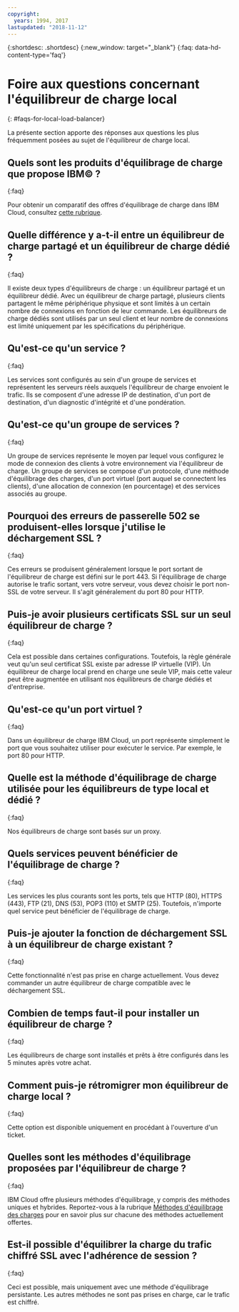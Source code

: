 ```yaml
---
copyright:
  years: 1994, 2017
lastupdated: "2018-11-12"
---
```


{:shortdesc: .shortdesc}
{:new_window: target="_blank"}
{:faq: data-hd-content-type='faq'}

# Foire aux questions concernant l'équilibreur de charge local
{: #faqs-for-local-load-balancer}

La présente section apporte des réponses aux questions les plus fréquemment posées au sujet de l'équilibreur de charge local.

## Quels sont les produits d'équilibrage de charge que propose IBM© ?
{:faq}

Pour obtenir un comparatif des offres d'équilibrage de charge dans IBM Cloud, consultez [cette rubrique](/docs/infrastructure/loadbalancer-service?topic=loadbalancer-service-explore).

## Quelle différence y a-t-il entre un équilibreur de charge partagé et un équilibreur de charge dédié ?
{:faq}

Il existe deux types d'équilibreurs de charge : un équilibreur partagé et un équilibreur dédié. Avec un équilibreur de charge partagé, plusieurs clients partagent le même périphérique physique et sont limités à un certain nombre de connexions en fonction de leur commande. Les équilibreurs de charge dédiés sont utilisés par un seul client et leur nombre de connexions est limité uniquement par les spécifications du périphérique.

## Qu'est-ce qu'un service ?
{:faq}

Les services sont configurés au sein d'un groupe de services et représentent les serveurs réels auxquels l'équilibreur de charge envoient le trafic. Ils se composent d'une adresse IP de destination, d'un port de destination, d'un diagnostic d'intégrité et d'une pondération.

## Qu'est-ce qu'un groupe de services ?
{:faq}

Un groupe de services représente le moyen par lequel vous configurez le mode de connexion des clients à votre environnement via l'équilibreur de charge. Un groupe de services se compose d'un protocole, d'une méthode d'équilibrage des charges, d'un port virtuel (port auquel se connectent les clients), d'une allocation de connexion (en pourcentage) et des services associés au groupe.

## Pourquoi des erreurs de passerelle 502 se produisent-elles lorsque j'utilise le déchargement SSL ?
{:faq}

Ces erreurs se produisent généralement lorsque le port sortant de l'équilibreur de charge est défini sur le port 443.  Si l'équilibrage de charge autorise le trafic sortant, vers votre serveur, vous devez choisir le port non-SSL de votre serveur.  Il s'agit généralement du port 80 pour HTTP.

## Puis-je avoir plusieurs certificats SSL sur un seul équilibreur de charge ?
{:faq}

Cela est possible dans certaines configurations.  Toutefois, la règle générale veut qu'un seul certificat SSL existe par adresse IP virtuelle (VIP). Un équilibreur de charge local prend en charge une seule VIP, mais cette valeur peut être augmentée en utilisant nos équilibreurs de charge dédiés et d'entreprise.

## Qu'est-ce qu'un port virtuel ?
{:faq}

Dans un équilibreur de charge IBM Cloud, un port représente simplement le port que vous souhaitez utiliser pour exécuter le service. Par exemple, le port 80 pour HTTP.

## Quelle est la méthode d'équilibrage de charge utilisée pour les équilibreurs de type local et dédié ?
{:faq}

Nos équilibreurs de charge sont basés sur un proxy.

## Quels services peuvent bénéficier de l'équilibrage de charge ?
{:faq}

Les services les plus courants sont les ports, tels que HTTP (80), HTTPS (443), FTP (21), DNS (53), POP3 (110) et SMTP (25). Toutefois, n'importe quel service peut bénéficier de l'équilibrage de charge.

## Puis-je ajouter la fonction de déchargement SSL à un équilibreur de charge existant ?
{:faq}

Cette fonctionnalité n'est pas prise en charge actuellement. Vous devez commander un autre équilibreur de charge compatible avec le déchargement SSL.

## Combien de temps faut-il pour installer un équilibreur de charge ?
{:faq}

Les équilibreurs de charge sont installés et prêts à être configurés dans les 5 minutes après votre achat.

## Comment puis-je rétromigrer mon équilibreur de charge local ?
{:faq}

Cette option est disponible uniquement en procédant à l'ouverture d'un ticket.

## Quelles sont les méthodes d'équilibrage proposées par l'équilibreur de charge ?
{:faq}

IBM Cloud offre plusieurs méthodes d'équilibrage, y compris des méthodes uniques et hybrides.  Reportez-vous à la rubrique [Méthodes d'équilibrage des charges](/docs/infrastructure/local-load-balancer?topic=local-load-balancer-load-balancing-methods) pour en savoir plus sur chacune des méthodes actuellement offertes.

## Est-il possible d'équilibrer la charge du trafic chiffré SSL avec l'adhérence de session ?
{:faq}

Ceci est possible, mais uniquement avec une méthode d'équilibrage persistante. Les autres méthodes ne sont pas prises en charge, car le trafic est chiffré.
